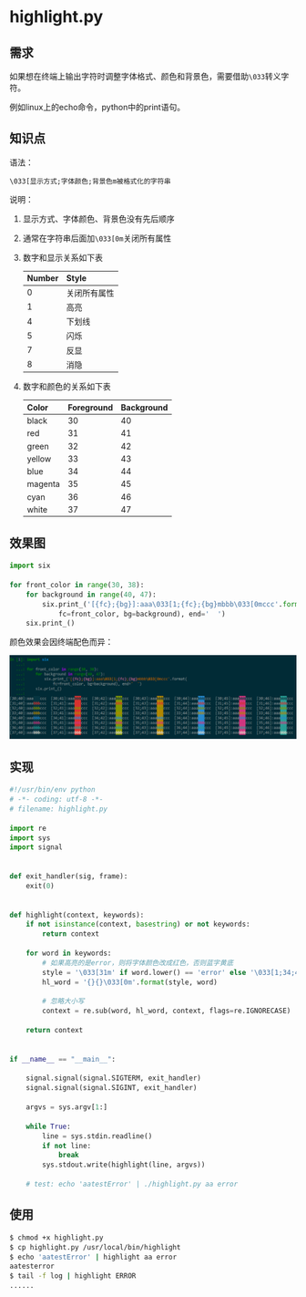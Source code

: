 # highlight.py

## 需求

如果想在终端上输出字符时调整字体格式、颜色和背景色，需要借助`\033`转义字符。

例如linux上的echo命令，python中的print语句。

## 知识点

语法：

`\033[显示方式;字体颜色;背景色m被格式化的字符串`

说明：

1. 显示方式、字体颜色、背景色没有先后顺序
2. 通常在字符串后面加`\033[0m`关闭所有属性
3. 数字和显示关系如下表
    
    | Number | Style |
    | - | -- |
    | 0 | 关闭所有属性 |
    | 1 | 高亮   |
    | 4 | 下划线 |
    | 5 | 闪烁   |
    | 7 | 反显   |
    | 8 | 消隐   |

4. 数字和颜色的关系如下表

    | Color   | Foreground | Background |
    | ------- | -- | -- |
    | black   | 30 | 40 |
    | red     | 31 | 41 |
    | green   | 32 | 42 |
    | yellow  | 33 | 43 |
    | blue    | 34 | 44 |
    | magenta | 35 | 45 |
    | cyan    | 36 | 46 |
    | white   | 37 | 47 |

## 效果图

```python
import six

for front_color in range(30, 38):
    for background in range(40, 47):
        six.print_('[{fc};{bg}]:aaa\033[1;{fc};{bg}mbbb\033[0mccc'.format(
            fc=front_color, bg=background), end='  ')
    six.print_()
```

颜色效果会因终端配色而异：

![效果图](images/xiao-guo-tu.png)

## 实现

```python
#!/usr/bin/env python
# -*- coding: utf-8 -*-
# filename: highlight.py

import re
import sys
import signal


def exit_handler(sig, frame):
    exit(0)


def highlight(context, keywords):
    if not isinstance(context, basestring) or not keywords:
        return context

    for word in keywords:
        # 如果高亮的是error，则将字体颜色改成红色，否则蓝字黄底
        style = '\033[31m' if word.lower() == 'error' else '\033[1;34;43m'
        hl_word = '{}{}\033[0m'.format(style, word)
        
        # 忽略大小写
        context = re.sub(word, hl_word, context, flags=re.IGNORECASE)

    return context


if __name__ == "__main__":

    signal.signal(signal.SIGTERM, exit_handler)
    signal.signal(signal.SIGINT, exit_handler)

    argvs = sys.argv[1:]

    while True:
        line = sys.stdin.readline()
        if not line:
            break
        sys.stdout.write(highlight(line, argvs))

    # test: echo 'aatestError' | ./highlight.py aa error
```

## 使用

```bash
$ chmod +x highlight.py
$ cp highlight.py /usr/local/bin/highlight
$ echo 'aatestError' | highlight aa error
aatesterror
$ tail -f log | highlight ERROR
......
```

